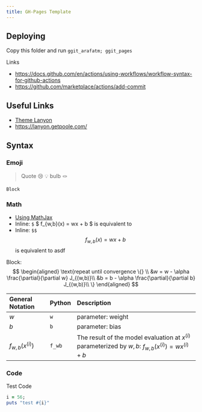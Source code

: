 ```yaml
---
title: GH-Pages Template 
---
```


## Deploying
Copy this folder and run `ggit_arafatm; ggit_pages`

Links
- https://docs.github.com/en/actions/using-workflows/workflow-syntax-for-github-actions
- https://github.com/marketplace/actions/add-commit

## Useful Links

- [Theme Lanyon](https://lanyon.getpoole.com/)
- https://lanyon.getpoole.com/

## Syntax

### Emoji
> Quote :cry:
> :bulb: bulb :knot:

    Block

### Math

- [Using MathJax](https://codepen.io/josdea/pen/rLOJxL)
- Inline: `$` $ f_{w,b}(x) = wx + b $ is equivalent to 
- Inline: `$$` $$f_{w,b}(x) = wx + b$$ is equivalent to asdf

Block: 
$$
\begin{aligned}
\text{repeat until convergence \{} \\ 
  &w = w - \alpha \frac{\partial}{\partial w} J_{(w,b)}\\
  &b = b - \alpha \frac{\partial}{\partial b} J_{(w,b)}\\
\}
\end{aligned}
$$

| General Notation   | Python | Description                                                                                             |
| :--                | :--    | :--                                                                                                     |
| $w$                | `w`    | parameter: weight                                                                                       |
| $b$                | `b`    | parameter: bias                                                                                         |
| $f_{w,b}(x^{(i)})$ | `f_wb` | The result of the model evaluation at $x^{(i)}$ parameterized by $w,b$: $f_{w,b}(x^{(i)}) = wx^{(i)}+b$ |

### Code

Test Code
```ruby
i = 56;
puts "test #{i}"
```

